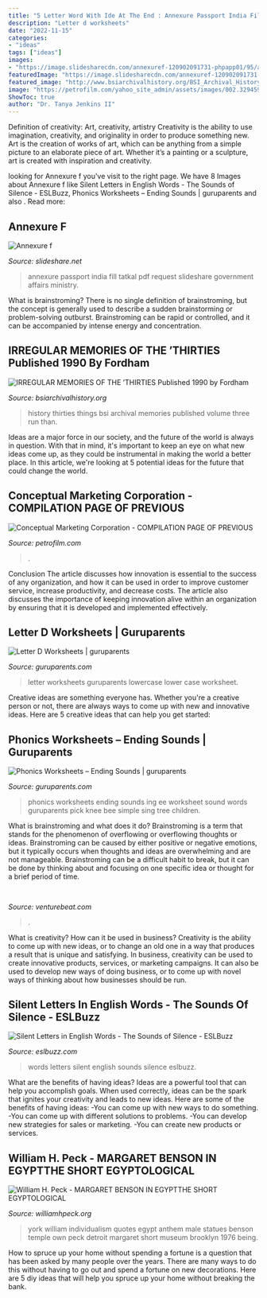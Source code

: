 ```yaml
---
title: "5 Letter Word With Ide At The End : Annexure Passport India Fill Tatkal Pdf Request Slideshare Government Affairs Ministry"
description: "Letter d worksheets"
date: "2022-11-15"
categories:
- "ideas"
tags: ["ideas"]
images:
- "https://image.slidesharecdn.com/annexuref-120902091731-phpapp01/95/annexure-f-1-728.jpg?cb=1346577613"
featuredImage: "https://image.slidesharecdn.com/annexuref-120902091731-phpapp01/95/annexure-f-1-728.jpg?cb=1346577613"
featured_image: "http://www.bsiarchivalhistory.org/BSI_Archival_History/Thirties_files/droppedImage_1.jpg"
image: "https://petrofilm.com/yahoo_site_admin/assets/images/002.32945908_std.png"
ShowToc: true
author: "Dr. Tanya Jenkins II"
---
```



Definition of creativity: Art, creativity, artistry
Creativity is the ability to use imagination, creativity, and originality in order to produce something new. Art is the creation of works of art, which can be anything from a simple picture to an elaborate piece of art. Whether it’s a painting or a sculpture, art is created with inspiration and creativity.

	

		
looking for Annexure f you've visit to the right page. We have 8 Images about Annexure f like Silent Letters in English Words - The Sounds of Silence - ESLBuzz, Phonics Worksheets – Ending Sounds | guruparents and also . Read more:
		
    
## Annexure F

<img loading=lazy src="https://image.slidesharecdn.com/annexuref-120902091731-phpapp01/95/annexure-f-1-728.jpg?cb=1346577613" onerror="this.onerror=null;this.src='https://tse2.mm.bing.net/th?id=OIP.0RuDgbDALXH8DefksxaSyAHaKe&amp;pid=15.1';" alt="Annexure f">

_Source: slideshare.net_

>annexure passport india fill tatkal pdf request slideshare government affairs ministry. 

	

What is brainstroming?
There is no single definition of brainstroming, but the concept is generally used to describe a sudden brainstorming or problem-solving outburst. Brainstroming can be rapid or controlled, and it can be accompanied by intense energy and concentration.

    
## IRREGULAR MEMORIES OF THE ’THIRTIES Published 1990 By Fordham

<img loading=lazy src="http://www.bsiarchivalhistory.org/BSI_Archival_History/Thirties_files/droppedImage_1.jpg" onerror="this.onerror=null;this.src='https://tse4.mm.bing.net/th?id=OIP.oV9Om60PeQu69c_S3yM6ygAAAA&amp;pid=15.1';" alt="IRREGULAR MEMORIES OF THE ’THIRTIES Published 1990 by Fordham">

_Source: bsiarchivalhistory.org_

>history thirties things bsi archival memories published volume three run than. 

	

Ideas are a major force in our society, and the future of the world is always in question. With that in mind, it's important to keep an eye on what new ideas come up, as they could be instrumental in making the world a better place. In this article, we're looking at 5 potential ideas for the future that could change the world.

    
## Conceptual Marketing Corporation - COMPILATION PAGE OF PREVIOUS

<img loading=lazy src="https://petrofilm.com/yahoo_site_admin/assets/images/002.32945908_std.png" onerror="this.onerror=null;this.src='https://tse1.mm.bing.net/th?id=OIP.2Y9koJjg7rUHRYB6f36sRwHaG6&amp;pid=15.1';" alt="Conceptual Marketing Corporation - COMPILATION PAGE OF PREVIOUS">

_Source: petrofilm.com_

>. 

	

Conclusion
The article discusses how innovation is essential to the success of any organization, and how it can be used in order to improve customer service, increase productivity, and decrease costs. The article also discusses the importance of keeping innovation alive within an organization by ensuring that it is developed and implemented effectively.

    
## Letter D Worksheets | Guruparents

<img loading=lazy src="http://www.guruparents.com/image-files/alphabet-worksheets-handwriting-lower-case-letter-d.png" onerror="this.onerror=null;this.src='https://tse4.mm.bing.net/th?id=OIP.sW13Qi0-xncJDeyfYqPFmAHaJ4&amp;pid=15.1';" alt="Letter D Worksheets | guruparents">

_Source: guruparents.com_

>letter worksheets guruparents lowercase lower case worksheet. 

	

Creative ideas are something everyone has. Whether you're a creative person or not, there are always ways to come up with new and innovative ideas. Here are 5 creative ideas that can help you get started: 

    
## Phonics Worksheets – Ending Sounds | Guruparents

<img loading=lazy src="http://www.guruparents.com/image-files/phonics-ending-sounds-ee-worksheet-2.png" onerror="this.onerror=null;this.src='https://tse4.mm.bing.net/th?id=OIP.P0NpYOpA-8xkG1x4FaOwKgHaKs&amp;pid=15.1';" alt="Phonics Worksheets – Ending Sounds | guruparents">

_Source: guruparents.com_

>phonics worksheets ending sounds ing ee worksheet sound words guruparents pick knee bee simple sing tree children. 

	

What is brainstroming and what does it do?
Brainstroming is a term that stands for the phenomenon of overflowing or overflowing thoughts or ideas. Brainstroming can be caused by either positive or negative emotions, but it typically occurs when thoughts and ideas are overwhelming and are not manageable. Brainstroming can be a difficult habit to break, but it can be done by thinking about and focusing on one specific idea or thought for a brief period of time.

    
## 

<img loading=lazy src="https://venturebeat.com/wp-content/uploads/2020/01/Profile.png?w=291" onerror="this.onerror=null;this.src='https://tse4.mm.bing.net/th?id=OIP.LJoldeBoXQJL64p5Ct2WtQAAAA&amp;pid=15.1';" alt="">

_Source: venturebeat.com_

>. 

	

What is creativity? How can it be used in business?
Creativity is the ability to come up with new ideas, or to change an old one in a way that produces a result that is unique and satisfying. In business, creativity can be used to create innovative products, services, or marketing campaigns. It can also be used to develop new ways of doing business, or to come up with novel ways of thinking about how businesses should be run.

    
## Silent Letters In English Words - The Sounds Of Silence - ESLBuzz

<img loading=lazy src="https://www.eslbuzz.com/wp-content/uploads/2017/09/f0e9750434b9bc4746370ce7f836609a.jpg" onerror="this.onerror=null;this.src='https://tse1.mm.bing.net/th?id=OIP.jL4nTWet9bHaOsyhe7n3rAHaLs&amp;pid=15.1';" alt="Silent Letters in English Words - The Sounds of Silence - ESLBuzz">

_Source: eslbuzz.com_

>words letters silent english sounds silence eslbuzz. 

	

What are the benefits of having ideas?
Ideas are a powerful tool that can help you accomplish goals. When used correctly, ideas can be the spark that ignites your creativity and leads to new ideas. Here are some of the benefits of having ideas: 
-You can come up with new ways to do something. 
-You can come up with different solutions to problems. 
-You can develop new strategies for sales or marketing. 
-You can create new products or services.

    
## William H. Peck - MARGARET BENSON IN EGYPTTHE SHORT EGYPTOLOGICAL

<img loading=lazy src="http://williamhpeck.org/yahoo_site_admin/assets/images/mentuemhet2.302113547_std.jpg" onerror="this.onerror=null;this.src='https://tse2.mm.bing.net/th?id=OIP.PiaC6mD6r9b9q9uzQhbQCQAAAA&amp;pid=15.1';" alt="William H. Peck - MARGARET BENSON IN EGYPTTHE SHORT EGYPTOLOGICAL">

_Source: williamhpeck.org_

>york william individualism quotes egypt anthem male statues benson temple own peck detroit margaret short museum brooklyn 1976 being. 

	

How to spruce up your home without spending a fortune is a question that has been asked by many people over the years. There are many ways to do this without having to go out and spend a fortune on new decorations. Here are 5 diy ideas that will help you spruce up your home without breaking the bank.

